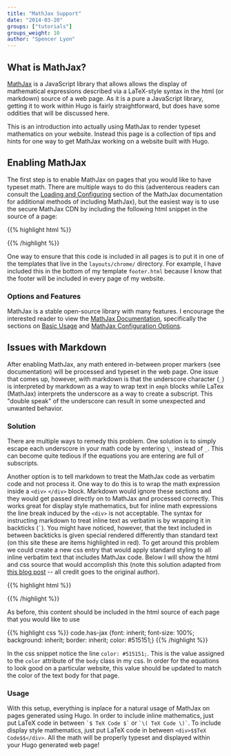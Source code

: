 ```yaml
---
title: "MathJax Support"
date: "2014-03-20"
groups: ["tutorials"]
groups_weight: 10
author: "Spencer Lyon"
---
```


<script type="text/javascript"

src="https://c328740.ssl.cf1.rackcdn.com/mathjax/latest/MathJax.js?config=TeX-AMS-MML_HTMLorMML">

</script>

## What is MathJax?

[MathJax](http://www.mathjax.org/) is a JavaScript library that allows allows the display of mathematical expressions described via a LaTeX-style syntax in the html (or markdown) source of a web page. As it is a pure a JavaScript library, getting it to work within Hugo is fairly straightforward, but does have some oddities that will be discussed here.

This is an introduction into actually using MathJax to render typeset mathematics on your website. Instead this page is a collection of tips and hints for one way to get MathJax working on a website built with Hugo.

## Enabling MathJax

The first step is to enable MathJax on pages that you would like to have typeset math. There are multiple ways to do this (adventerous readers can consult the [Loading and Configuring](http://docs.mathjax.org/en/latest/configuration.html) section of the MathJax documentation for additional methods of including MathJax), but the easiest way is to use the secure MathJax CDN by including the following html snippet in the source of a page:

{{% highlight html %}}
<script type="text/javascript"
  src="https://c328740.ssl.cf1.rackcdn.com/mathjax/latest/MathJax.js?config=TeX-AMS-MML_HTMLorMML">
</script>
{{% /highlight %}}

One way to ensure that this code is included in all pages is to put it in one of the templates that live in the `layouts/chrome/` directory. For example, I have included this in the bottom of my template `footer.html` because I know that the footer will be included in every page of my website. 

### Options and Features

MathJax is a stable open-source library with many features. I encourage the interested reader to view the [MathJax Documentation](http://docs.mathjax.org/en/latest/index.html), specifically the sections on [Basic Usage](http://docs.mathjax.org/en/latest/index.html#basic-usage) and [MathJax Configuration Options](http://docs.mathjax.org/en/latest/index.html#mathjax-configuration-options).

## Issues with Markdown

After enabling MathJax, any math entered in-between proper markers (see documentation) will be processed and typeset in the web page. One issue that comes up, however, with markdown is that the underscore character (`_`) is interpreted by markdown as a way to wrap text in `emph` blocks while LaTex (MathJax) interprets the underscore as a way to create a subscript. This "double speak" of the underscore can result in some unexpected and unwanted behavior.

### Solution

There are multiple ways to remedy this problem. One solution is to simply escape each underscore in your math code by entering `\_` instead of `_`. This can become quite tedious if the equations you are entering are full of subscripts.

Another option is to tell markdown to treat the MathJax code as verbatim code and not process it. One way to do this is to wrap the math expression inside a `<div>` `</div>` block. Markdown would ignore these sections and they would get passed directly on to MathJax and processed correctly. This works great for display style mathematics, but for inline math expressions the line break induced by the `<div>` is not acceptable. The syntax for instructing markdown to treat inline text as verbatim is by wrapping it in backticks (`` ` ``). You might have noticed, however, that the text included in between backticks is given special rendered differently than standard text (on this site these are items highlighted in red). To get around this problem we could create a new css entry that would apply standard styling to all inline verbatim text that includes MathJax code. Below I will show the html and css source that would accomplish this (note this solution adapted from [this blog post](http://doswa.com/2011/07/20/mathjax-in-markdown.html) -- all credit goes to the original author).

{{% highlight html %}}
<script type="text/x-mathjax-config">
MathJax.Hub.Config({
  tex2jax: {
    inlineMath: [['$','$'], ['\\(','\\)']],
    displayMath: [['$$','$$'], ['\[','\]']],
    processEscapes: true,
    processEnvironments: true,
    skipTags: ['script', 'noscript', 'style', 'textarea', 'pre'],
    TeX: { equationNumbers: { autoNumber: "AMS" },
         extensions: ["AMSmath.js", "AMSsymbols.js"] }
  }
});
</script>

<script type="text/x-mathjax-config">
  MathJax.Hub.Queue(function() {
    // Fix <code> tags after MathJax finishes running. This is a
    // hack to overcome a shortcoming of Markdown. Discussion at
    // https://github.com/mojombo/jekyll/issues/199
    var all = MathJax.Hub.getAllJax(), i;
    for(i = 0; i < all.length; i += 1) {
        all[i].SourceElement().parentNode.className += ' has-jax';
    }
});
</script>
{{% /highlight %}}

As before, this content should be included in the html source of each page that you would like to use 


{{% highlight css %}}
code.has-jax {font: inherit;
              font-size: 100%;
              background: inherit;
              border: inherit;
              color: #515151;}
{{% /highlight %}}

In the css snippet notice the line `color: #515151;`. This is the value assigned to the `color` attribute of the `body` class in my css. In order for the equations to look good on a particular website, this value should be updated to match the color of the text body for that page.


### Usage

With this setup, everything is inplace for a natural usage of MathJax on pages generated using Hugo. In order to include inline mathematics, just put LaTeX code in between `` `$ TeX Code $` `` or `` `\( TeX Code \)` ``. To include display style mathematics, just put LaTeX code in between `<div>$$TeX Code$$</div>`. All the math will be properly typeset and displayed within your Hugo generated web page!
